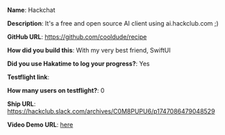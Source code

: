 **Name**: Hackchat

**Description**: It's a free and open source AI client using ai.hackclub.com ;)

**GitHub URL**: https://github.com/cooldude/recipe

**How did you build this**: With my very best friend, SwiftUI

**Did you use Hakatime to log your progress?**: Yes

**Testflight link**: 

**How many users on testflight?**: 0

**Ship URL**: https://hackclub.slack.com/archives/C0M8PUPU6/p1747086479048529

**Video Demo URL**: [here](https://hc-cdn.hel1.your-objectstorage.com/s/v3/4007425608da19d495fe588cb497bfc54d80703c_screenrecording_05-12-2025_17-37-43_1.mp4)